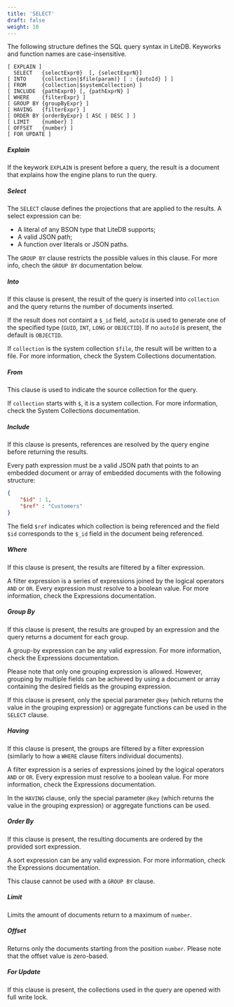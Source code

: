 ```yaml
---
title: 'SELECT'
draft: false
weight: 10
---
```


The following structure defines the SQL query syntax in LiteDB. Keyworks and function names are case-insensitive.
```
[ EXPLAIN ]
  SELECT   {selectExpr0}  [, {selectExprN}]
[ INTO     {collection|$file(param)} [ : {autoId} ] ]
[ FROM     {collection|$systemCollection} ]
[ INCLUDE  {pathExpr0} [, {pathExprN} ]
[ WHERE    {filterExpr} ]
[ GROUP BY {groupByExpr} ]
[ HAVING   {filterExpr} ]
[ ORDER BY {orderByExpr} [ ASC | DESC ] ]
[ LIMIT    {number} ]
[ OFFSET   {number} ]
[ FOR UPDATE ]
```
##### Explain
If the keywork `EXPLAIN` is present before a query, the result is a document that explains how the engine plans to run the query.

##### Select
The `SELECT` clause defines the projections that are applied to the results. A select expression can be:

- A literal of any BSON type that LiteDB supports;
- A valid JSON path;
- A function over literals or JSON paths.

The `GROUP BY` clause restricts the possible values in this clause. For more info, chech the `GROUP BY` documentation below.

##### Into
If this clause is present, the result of the query is inserted into `collection` and the query returns the number of documents inserted.

If the result does not containt a `$_id` field, `autoId` is used to generate one of the specified type (`GUID`, `INT`, `LONG` or `OBJECTID`). If no `autoId` is present, the default is `OBJECTID`.

If `collection` is the system collection `$file`, the result will be written to a file. For more information, check the System Collections documentation.

##### From
This clause is used to indicate the source collection for the query.

If `collection` starts with `$`, it is a system collection. For more information, check the System Collections documentation.

##### Include
If this clause is presents, references are resolved by the query engine before returning the results.

Every path expression must be a valid JSON path that points to an embedded document or array of embedded documents with the following structure:

```json
{
	"$id" : 1,
	"$ref" : "Customers"
}
```

The field `$ref` indicates which collection is being referenced and the field `$id` corresponds to the `$_id` field in the document being referenced.

##### Where
If this clause is present, the results are filtered by a filter expression.

A filter expression is a series of expressions joined by the logical operators `AND` or `OR`. Every expression must resolve to a boolean value. For more information, check the Expressions documentation.

##### Group By
If this clause is present, the results are grouped by an expression and the query returns a document for each group.

A group-by expression can be any valid expression. For more information, check the Expressions documentation.

Please note that only one grouping expression is allowed. However, grouping by multiple fields can be achieved by using a document or array containing the desired fields as the grouping expression.

If this clause is present, only the special parameter `@key` (which returns the value in the grouping expression) or aggregate functions can be used in the `SELECT` clause.

##### Having
If this clause is present, the groups are filtered by a filter expression (similarly to how a `WHERE` clause filters individual documents).

A filter expression is a series of expressions joined by the logical operators `AND` or `OR`. Every expression must resolve to a boolean value. For more information, check the Expressions documentation.

In the `HAVING` clause, only the special parameter `@key` (which returns the value in the grouping expression) or aggregate functions can be used.

##### Order By
If this clause is present, the resulting documents are ordered by the provided sort expression.

A sort expression can be any valid expression. For more information, check the Expressions documentation.

This clause cannot be used with a `GROUP BY` clause.

##### Limit
Limits the amount of documents return to a maximum of `number`.

##### Offset
Returns only the documents starting from the position `number`. Please note that the offset value is zero-based.

##### For Update
If this clause is present, the collections used in the query are opened with full write lock.